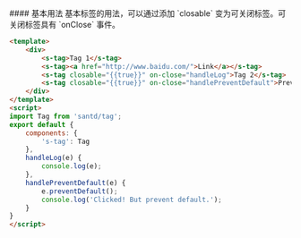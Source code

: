 <text lang="cn">
#### 基本用法
基本标签的用法，可以通过添加 `closable` 变为可关闭标签。可关闭标签具有 `onClose` 事件。
</text>

```html
<template>
    <div>
        <s-tag>Tag 1</s-tag>
        <s-tag><a href="http://www.baidu.com/">Link</a></s-tag>
        <s-tag closable="{{true}}" on-close="handleLog">Tag 2</s-tag>
        <s-tag closable="{{true}}" on-close="handlePreventDefault">Prevent Default</s-tag>
    </div>
</template>
<script>
import Tag from 'santd/tag';
export default {
    components: {
        's-tag': Tag
    },
    handleLog(e) {
        console.log(e);
    },
    handlePreventDefault(e) {
        e.preventDefault();
        console.log('Clicked! But prevent default.');
    }
}
</script>
```
